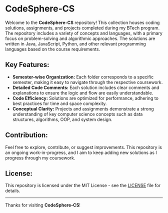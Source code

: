 # CodeSphere-CS

Welcome to the **CodeSphere-CS** repository! This collection houses coding solutions, assignments, and projects completed during my BTech program.
The repository includes a variety of concepts and languages, with a primary focus on problem-solving and algorithmic approaches. 
The solutions are written in Java, JavaScript, Python, and other relevant programming languages based on the course requirements.

## Key Features:
- **Semester-wise Organization:** Each folder corresponds to a specific semester, making it easy to navigate through the respective coursework.
- **Detailed Code Comments:** Each solution includes clear comments and explanations to ensure the logic and flow are easily understandable.
- **Code Efficiency:** Solutions are optimized for performance, adhering to best practices for time and space complexity.
- **Conceptual Clarity:** Projects and assignments demonstrate a strong understanding of key computer science concepts such as data structures, algorithms, OOP, and system design.

## Contribution:
Feel free to explore, contribute, or suggest improvements. This repository is an ongoing work-in-progress, and I aim to keep adding new solutions as I progress through my coursework.

## License:
This repository is licensed under the MIT License - see the [LICENSE](LICENSE) file for details.

---

Thanks for visiting **CodeSphere-CS**!
